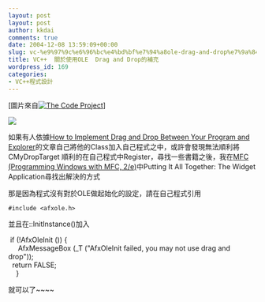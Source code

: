 ```yaml
---
layout: post
layout: post
author: kkdai
comments: true
date: 2004-12-08 13:59:09+00:00
slug: vc-%e9%97%9c%e6%96%bc%e4%bd%bf%e7%94%a8ole-drag-and-drop%e7%9a%84%e8%a3%9c%e5%85%85
title: VC++  關於使用OLE  Drag and Drop的補充
wordpress_id: 169
categories:
- VC++程式設計
---
```


[圖片來自[![The Code Project](http://www.thecodeproject.com/images/standard/logo225x72.gif)](http://www.codeproject.com/)]

![](http://www.codeproject.com/shell/ExplorerDragDrop/ExplorerDragDrop8.gif)

如果有人依據[How to Implement Drag and Drop Between Your Program and Explorer](http://www.codeproject.com/shell/explorerdragdrop.asp?select=502828&df=100&forumid=1699&exp=0)的文章自己將他的Class加入自己程式之中，或許會發現無法順利將CMyDropTarget 順利的在自己程式中Register，尋找一些書籍之後，我在[MFC (Programming Windows with MFC, 2/e)](http://www.tenlong.com.tw/BookSearch/Search.php?isbn=9861252983&sid=22020)中Putting It All Together: The Widget Application尋找出解決的方式

那是因為程式沒有對於OLE做起始化的設定，請在自己程式引用
    
    #include <afxole.h>
    

並且在::InitInstance()加入

 if (!AfxOleInit ()) {  
     AfxMessageBox (_T ("AfxOleInit failed, you may not use drag and drop"));  
  return FALSE;  
    }

  
就可以了~~~~
